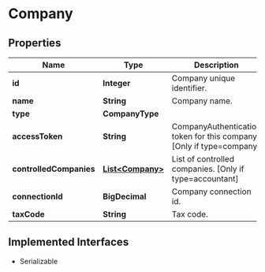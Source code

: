 

# Company



## Properties

Name | Type | Description | Notes
------------ | ------------- | ------------- | -------------
**id** | **Integer** | Company unique identifier. |  [optional]
**name** | **String** | Company name. |  [optional]
**type** | **CompanyType** |  |  [optional]
**accessToken** | **String** | CompanyAuthentication token for this company. [Only if type&#x3D;company] |  [optional]
**controlledCompanies** | [**List&lt;Company&gt;**](Company.md) | List of controlled companies. [Only if type&#x3D;accountant] |  [optional]
**connectionId** | **BigDecimal** | Company connection id. |  [optional]
**taxCode** | **String** | Tax code. |  [optional]


## Implemented Interfaces

* Serializable



